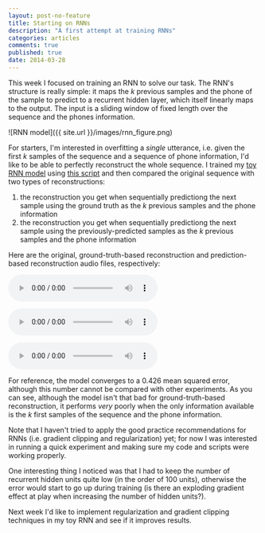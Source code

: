 ```yaml
---
layout: post-no-feature
title: Starting on RNNs
description: "A first attempt at training RNNs"
categories: articles
comments: true
published: true
date: 2014-03-28
---
```


This week I focused on training an RNN to solve our task. The RNN's structure
is really simple: it maps the _k_ previous samples and the phone of the sample
to predict to a recurrent hidden layer, which itself linearly maps to the
output. The input is a sliding window of fixed length over the sequence and the
phones information.

![RNN model]({{ site.url }}/images/rnn_figure.png)

For starters, I'm interested in overfitting a _single_ utterance, i.e. given the
first _k_ samples of the sequence and a sequence of phone information, I'd like
to be able to perfectly reconstruct the whole sequence. I trained my [toy RNN
model](https://github.com/vdumoulin/research/blob/master/code/pylearn2/models/rnn.py)
using [this script](https://github.com/vdumoulin/research/blob/master/experiments/timit/rnn.yaml)
and then compared the original sequence with two types of reconstructions:

1. the reconstruction you get when sequentially predictiong the next sample
   using the ground truth as the _k_ previous samples and the phone information
2. the reconstruction you get when sequentially predictiong the next sample
   using the previously-predicted samples as the _k_ previous samples and the
   phone information

Here are the original, ground-truth-based reconstruction and prediction-based
reconstruction audio files, respectively:

<audio src="{{ site.url }}/sounds/original.wav" controls> </audio>

<audio src="{{ site.url }}/sounds/reconstruction.wav" controls> </audio>

<audio src="{{ site.url }}/sounds/prediction.wav" controls> </audio>

For reference, the model converges to a 0.426 mean squared error, although this
number cannot be compared with other experiments. As you can see, although the
model isn't that bad for ground-truth-based reconstruction, it performs _very_
poorly when the only information available is the _k_ first samples of the
sequence and the phone information.

Note that I haven't tried to apply the good practice recommendations for RNNs
(i.e. gradient clipping and regularization) yet; for now I was interested in
running a quick experiment and making sure my code and scripts were working
properly.

One interesting thing I noticed was that I had to keep the number of recurrent
hidden units quite low (in the order of 100 units), otherwise the error would
start to go up during training (is there an exploding gradient effect at play
when increasing the number of hidden units?).

Next week I'd like to implement regularization and gradient clipping techniques
in my toy RNN and see if it improves results.
